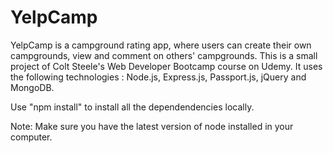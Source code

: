 # YelpCamp
YelpCamp is a campground rating app, where users can create their own campgrounds, view and comment on others' campgrounds. This is a small project of Colt Steele's Web Developer Bootcamp course on Udemy. It uses the following technologies : Node.js, Express.js, Passport.js, jQuery and MongoDB.

Use "npm install" to install all the dependendencies locally.

Note: Make sure you have the latest version of node installed in your computer.
